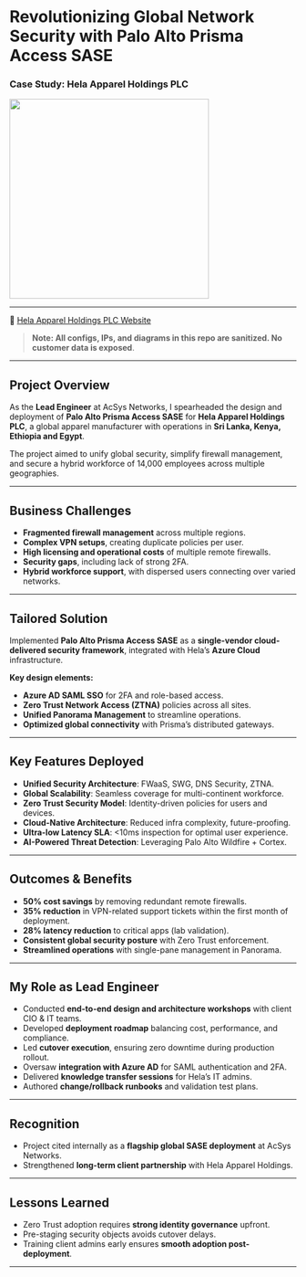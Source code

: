 # Revolutionizing Global Network Security with Palo Alto Prisma Access SASE  
### Case Study: Hela Apparel Holdings PLC  
<p>
  <img src="https://img.shields.io/badge/Role-Lead%20Network%20%26%20Security%20Engineer-blue" width="350">
</p>


---
🔗 [Hela Apparel Holdings PLC Website](https://www.helaclothing.com/)  

>**Note: All configs, IPs, and diagrams in this repo are **sanitized**. No customer data is exposed**.  
---

## Project Overview
As the **Lead Engineer** at AcSys Networks, I spearheaded the design and deployment of **Palo Alto Prisma Access SASE** for **Hela Apparel Holdings PLC**, a global apparel manufacturer with operations in **Sri Lanka, Kenya, Ethiopia and Egypt**.  

The project aimed to unify global security, simplify firewall management, and secure a hybrid workforce of 14,000 employees across multiple geographies.  

---

## Business Challenges
- **Fragmented firewall management** across multiple regions.  
- **Complex VPN setups**, creating duplicate policies per user.  
- **High licensing and operational costs** of multiple remote firewalls.  
- **Security gaps**, including lack of strong 2FA.  
- **Hybrid workforce support**, with dispersed users connecting over varied networks.  

---

## Tailored Solution
Implemented **Palo Alto Prisma Access SASE** as a **single-vendor cloud-delivered security framework**, integrated with Hela’s **Azure Cloud** infrastructure.  

**Key design elements:**  
- **Azure AD SAML SSO** for 2FA and role-based access.  
- **Zero Trust Network Access (ZTNA)** policies across all sites.  
- **Unified Panorama Management** to streamline operations.  
- **Optimized global connectivity** with Prisma’s distributed gateways.  

---

## Key Features Deployed
- **Unified Security Architecture**: FWaaS, SWG, DNS Security, ZTNA.  
- **Global Scalability**: Seamless coverage for multi-continent workforce.  
- **Zero Trust Security Model**: Identity-driven policies for users and devices.  
- **Cloud-Native Architecture**: Reduced infra complexity, future-proofing.  
- **Ultra-low Latency SLA**: <10ms inspection for optimal user experience.  
- **AI-Powered Threat Detection**: Leveraging Palo Alto Wildfire + Cortex.  

---

## Outcomes & Benefits
- **50% cost savings** by removing redundant remote firewalls.  
- **35% reduction** in VPN-related support tickets within the first month of deployment.
- **28% latency reduction** to critical apps (lab validation).  
- **Consistent global security posture** with Zero Trust enforcement.  
- **Streamlined operations** with single-pane management in Panorama.  

---

## My Role as Lead Engineer
- Conducted **end-to-end design and architecture workshops** with client CIO & IT teams.  
- Developed **deployment roadmap** balancing cost, performance, and compliance.  
- Led **cutover execution**, ensuring zero downtime during production rollout.  
- Oversaw **integration with Azure AD** for SAML authentication and 2FA.  
- Delivered **knowledge transfer sessions** for Hela’s IT admins.  
- Authored **change/rollback runbooks** and validation test plans.  

---


## Recognition
- Project cited internally as a **flagship global SASE deployment** at AcSys Networks.  
- Strengthened **long-term client partnership** with Hela Apparel Holdings.  

---

## Lessons Learned
- Zero Trust adoption requires **strong identity governance** upfront.  
- Pre-staging security objects avoids cutover delays.  
- Training client admins early ensures **smooth adoption post-deployment**.  

---


